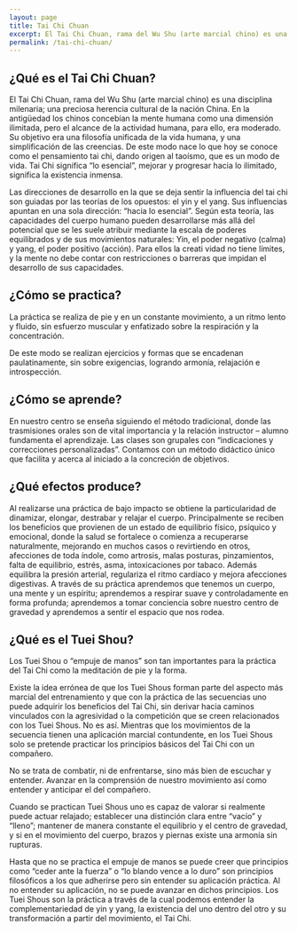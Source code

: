 ```yaml
---
layout: page
title: Tai Chi Chuan
excerpt: El Tai Chi Chuan, rama del Wu Shu (arte marcial chino) es una disciplina milenaria; una preciosa herencia cultural de la nación China.
permalink: /tai-chi-chuan/
---
```


## ¿Qué es el Tai Chi Chuan?
El Tai Chi Chuan, rama del Wu Shu (arte marcial chino) es una disciplina milenaria; una preciosa herencia cultural de la nación China.
En la antigüedad los chinos concebían la mente humana como una dimensión ilimitada, pero el alcance de la actividad humana, para ello, era moderado.
Su objetivo era una filosofía unificada de la vida humana, y una simplificación de las creencias.
De este modo nace lo que hoy se conoce como el pensamiento tai chi, dando origen al taoísmo, que es un modo de vida.
Tai Chi significa “lo esencial”, mejorar y progresar hacia lo ilimitado, significa la existencia inmensa.

Las direcciones de desarrollo en la que se deja sentir la influencia del tai chi son guiadas por las teorías de los opuestos: el yin y el yang.
Sus influencias apuntan en una sola dirección: “hacia lo esencial”.
Según esta teoría, las capacidades del cuerpo humano pueden desarrollarse más allá del potencial que se les suele atribuir mediante la escala de poderes equilibrados y de sus movimientos naturales: Yin, el poder negativo (calma) y yang, el poder positivo (acción).
Para ellos la creati vidad no tiene límites, y la mente no debe contar con restricciones o barreras que impidan el desarrollo de sus capacidades.


## ¿Cómo se practica?
La práctica se realiza de pie y en un constante movimiento, a un ritmo lento y fluido, sin esfuerzo muscular y enfatizado sobre la respiración y la concentración.

De este modo se realizan ejercicios y formas que se encadenan paulatinamente, sin sobre exigencias, logrando armonía, relajación e introspección.


## ¿Cómo se aprende?
En nuestro centro se enseña siguiendo el método tradicional, donde las trasmisiones orales son de vital importancia y la relación instructor – alumno fundamenta el aprendizaje.
Las clases son grupales con “indicaciones y correcciones personalizadas”.
Contamos con un método didáctico único que facilita y acerca al iniciado a la concreción de objetivos.
 

## ¿Qué efectos produce?
Al realizarse una práctica de bajo impacto se obtiene la particularidad de dinamizar, elongar, destrabar y relajar el cuerpo.
Principalmente se reciben los beneficios que provienen de un estado de equilibrio físico, psíquico y emocional, donde la salud se fortalece o comienza a recuperarse naturalmente, mejorando en muchos casos o revirtiendo en otros, afecciones de toda índole, como artrosis, malas posturas, pinzamientos, falta de equilibrio, estrés, asma, intoxicaciones por tabaco.
Además equilibra la presión arterial, regulariza el ritmo cardíaco y mejora afecciones digestivas.
A través de su práctica aprendemos que tenemos un cuerpo, una mente y un espíritu; aprendemos a respirar suave y controladamente en forma profunda; aprendemos a tomar conciencia sobre nuestro centro de gravedad y aprendemos a sentir el espacio que nos rodea.


## ¿Qué es el Tuei Shou?
Los Tuei Shou o “empuje de manos” son tan importantes para la práctica del Tai Chi como la meditación de pie y la forma.

Existe la idea errónea de que los Tuei Shous forman parte del aspecto más marcial del entrenamiento y que con la práctica de las secuencias uno puede adquirir los beneficios del Tai Chi, sin derivar hacia caminos vinculados con la agresividad o la competición que se creen relacionados con los Tuei Shous. No es así. Mientras que los movimientos de la secuencia tienen una aplicación marcial contundente, en los Tuei Shous solo se pretende practicar los principios básicos del Tai Chi con un compañero.

No se trata de combatir, ni de enfrentarse, sino más bien de escuchar y entender. Avanzar en la comprensión de nuestro movimiento así como entender y anticipar el del compañero.

Cuando se practican Tuei Shous uno es capaz de valorar si realmente puede actuar relajado; establecer una distinción clara entre “vacío” y “lleno”; mantener de manera constante el equilibrio y el centro de gravedad, y si en el movimiento del cuerpo, brazos y piernas existe una armonía sin rupturas.

Hasta que no se practica el empuje de manos se puede creer que principios como “ceder ante la fuerza” o “lo blando vence a lo duro” son principios filosóficos a los que adherirse pero sin entender su aplicación práctica. Al no entender su aplicación, no se puede avanzar en dichos principios. Los Tuei Shous son la práctica a través de la cual podemos entender la complementariedad de yin y yang, la existencia del uno dentro del otro y su transformación a partir del movimiento, el Tai Chi.
